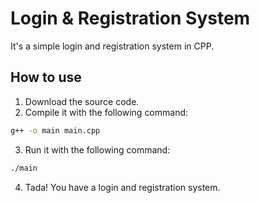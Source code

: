 # Login & Registration System

It's a simple login and registration system in CPP.

## How to use

1. Download the source code.
2. Compile it with the following command:

```bash
g++ -o main main.cpp
```

3. Run it with the following command:

```bash
./main
```

4. Tada! You have a login and registration system.